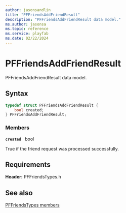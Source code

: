 ```yaml
---
author: jasonsandlin
title: "PFFriendsAddFriendResult"
description: "PFFriendsAddFriendResult data model."
ms.author: jasonsa
ms.topic: reference
ms.service: playfab
ms.date: 02/22/2024
---
```


# PFFriendsAddFriendResult  

PFFriendsAddFriendResult data model.  

## Syntax  
  
```cpp
typedef struct PFFriendsAddFriendResult {  
    bool created;  
} PFFriendsAddFriendResult;  
```
  
### Members  
  
**`created`** &nbsp; bool  
  
True if the friend request was processed successfully.
  
  
## Requirements  
  
**Header:** PFFriendsTypes.h
  
## See also  
[PFFriendsTypes members](../pffriendstypes_members.md)  

  
  
